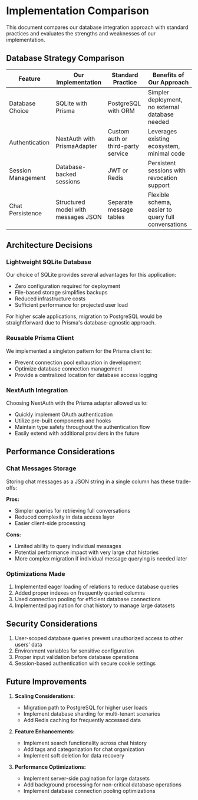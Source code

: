 # Implementation Comparison 

This document compares our database integration approach with standard practices and evaluates the strengths and weaknesses of our implementation.

## Database Strategy Comparison

| Feature | Our Implementation | Standard Practice | Benefits of Our Approach |
|---------|-------------------|-------------------|--------------------------|
| Database Choice | SQLite with Prisma | PostgreSQL with ORM | Simpler deployment, no external database needed |
| Authentication | NextAuth with PrismaAdapter | Custom auth or third-party service | Leverages existing ecosystem, minimal code |
| Session Management | Database-backed sessions | JWT or Redis | Persistent sessions with revocation support |
| Chat Persistence | Structured model with messages JSON | Separate message tables | Flexible schema, easier to query full conversations |

## Architecture Decisions

### Lightweight SQLite Database
Our choice of SQLite provides several advantages for this application:
- Zero configuration required for deployment
- File-based storage simplifies backups
- Reduced infrastructure costs
- Sufficient performance for projected user load

For higher scale applications, migration to PostgreSQL would be straightforward due to Prisma's database-agnostic approach.

### Reusable Prisma Client
We implemented a singleton pattern for the Prisma client to:
- Prevent connection pool exhaustion in development
- Optimize database connection management
- Provide a centralized location for database access logging

### NextAuth Integration
Choosing NextAuth with the Prisma adapter allowed us to:
- Quickly implement OAuth authentication
- Utilize pre-built components and hooks
- Maintain type safety throughout the authentication flow
- Easily extend with additional providers in the future

## Performance Considerations

### Chat Messages Storage
Storing chat messages as a JSON string in a single column has these trade-offs:

**Pros:**
- Simpler queries for retrieving full conversations
- Reduced complexity in data access layer
- Easier client-side processing

**Cons:**
- Limited ability to query individual messages
- Potential performance impact with very large chat histories
- More complex migration if individual message querying is needed later

### Optimizations Made
1. Implemented eager loading of relations to reduce database queries
2. Added proper indexes on frequently queried columns
3. Used connection pooling for efficient database connections
4. Implemented pagination for chat history to manage large datasets

## Security Considerations

1. User-scoped database queries prevent unauthorized access to other users' data
2. Environment variables for sensitive configuration
3. Proper input validation before database operations
4. Session-based authentication with secure cookie settings

## Future Improvements

1. **Scaling Considerations:**
   - Migration path to PostgreSQL for higher user loads
   - Implement database sharding for multi-tenant scenarios
   - Add Redis caching for frequently accessed data

2. **Feature Enhancements:**
   - Implement search functionality across chat history
   - Add tags and categorization for chat organization
   - Implement soft deletion for data recovery

3. **Performance Optimizations:**
   - Implement server-side pagination for large datasets
   - Add background processing for non-critical database operations
   - Implement database connection pooling optimizations 